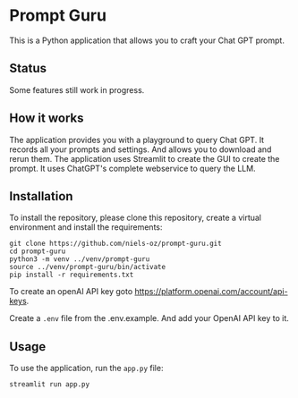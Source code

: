 # Prompt Guru

This is a Python application that allows you to craft your Chat GPT prompt.

## Status

Some features still work in progress.

## How it works

The application provides you with a playground to query Chat GPT. It records all your prompts and settings. And allows
you to download and rerun them. The application uses Streamlit to create the GUI to create the prompt. It uses 
ChatGPT's complete webservice to query the LLM.


## Installation

To install the repository, please clone this repository, create a virtual environment and install the requirements:

```
git clone https://github.com/niels-oz/prompt-guru.git
cd prompt-guru
python3 -m venv ../venv/prompt-guru
source ../venv/prompt-guru/bin/activate
pip install -r requirements.txt
```

To create an openAI API key goto https://platform.openai.com/account/api-keys. 

Create a `.env` file from the .env.example. And add your OpenAI API key to it.

## Usage

To use the application, run the `app.py` file: 

```
streamlit run app.py
```

